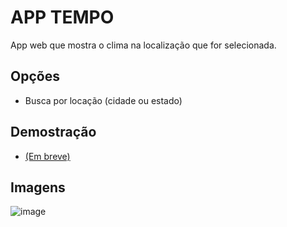 # APP TEMPO
App web que mostra o clima na localização que for selecionada.

## Opções
- Busca por locação (cidade ou estado)

## Demostração
- [(Em breve)](https://felipeholanda-r.github.io/app-tempo/)

## Imagens
![image](https://github.com/felipeholanda-r/app-tempo/assets/126280549/ef8d657f-3eed-4f4a-9049-8ae7dc416aee)
